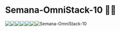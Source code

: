 # Semana-OmniStack-10 🔄🆕
<div style="display:flex; flex-direction: row;" >
<img  src="https://img.shields.io/static/v1?label=node&message=LTS&color=green&style=for-the-badge&logo=node.js"/> 
<img  src="https://img.shields.io/static/v1?label=react&message=LTS&color=blue&style=for-the-badge&logo=react"/>
<img  src="https://img.shields.io/static/v1?label=javascript&message=LTS&color=yellow&style=for-the-badge&logo=javascript"/>
<img src="https://img.shields.io/static/v1?label=typescript&message=LTS&color=blue&style=for-the-badge&logo=typescript"/>
<img src="https://img.shields.io/static/v1?label=babel&message=LTS&color=yellow&style=for-the-badge&logo=babel"/>
<img src="https://img.shields.io/static/v1?label=eslint&message=LTS&color=purple&style=for-the-badge&logo=eslint"/> 
<img align="center" alt="Semana-OmniStack-10" title="#OmniStack-10" src="https://downloadcursos.top/wp-content/uploads/2020/03/OmniStack.jpg" />
</div>
